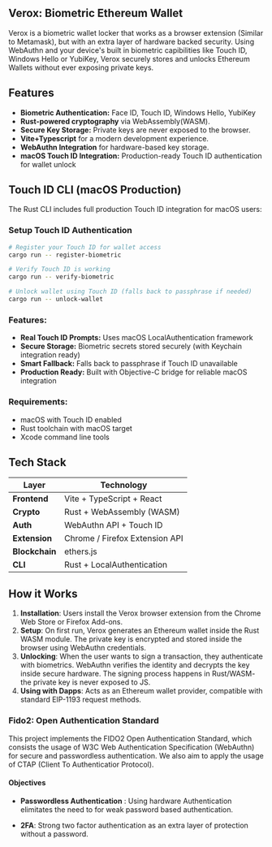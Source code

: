## Verox: Biometric Ethereum Wallet

Verox is a biometric wallet locker that works as a browser extension (Similar to Metamask), but with an extra layer of hardware backed security. Using WebAuthn and your device's built in biometric capibilities like Touch ID, Windows Hello or YubiKey, Verox securely stores and unlocks Ethereum Wallets without ever exposing private keys.

## Features
- **Biometric Authentication:** Face ID, Touch ID, Windows Hello, YubiKey
- **Rust-powered cryptography** via WebAssembly(WASM).
- **Secure Key Storage:** Private keys are never exposed to the browser.
- **Vite+Typescript** for a modern development experience.
- **WebAuthn Integration** for hardware-based key storage.
- **macOS Touch ID Integration:** Production-ready Touch ID authentication for wallet unlock

## Touch ID CLI (macOS Production)

The Rust CLI includes full production Touch ID integration for macOS users:

### Setup Touch ID Authentication
```bash
# Register your Touch ID for wallet access
cargo run -- register-biometric

# Verify Touch ID is working
cargo run -- verify-biometric

# Unlock wallet using Touch ID (falls back to passphrase if needed)
cargo run -- unlock-wallet
```

### Features:
- **Real Touch ID Prompts:** Uses macOS LocalAuthentication framework
- **Secure Storage:** Biometric secrets stored securely (with Keychain integration ready)
- **Smart Fallback:** Falls back to passphrase if Touch ID unavailable
- **Production Ready:** Built with Objective-C bridge for reliable macOS integration

### Requirements:
- macOS with Touch ID enabled
- Rust toolchain with macOS target
- Xcode command line tools

## Tech Stack 
| Layer          | Technology                     |
| -------------- | ------------------------------ |
| **Frontend**   | Vite + TypeScript + React      |
| **Crypto**     | Rust + WebAssembly (WASM)      |
| **Auth**       | WebAuthn API + Touch ID        |
| **Extension**  | Chrome / Firefox Extension API |
| **Blockchain** | ethers.js                      |
| **CLI**        | Rust + LocalAuthentication     |

## How it Works 
1. **Installation**: Users install the Verox browser extension from the Chrome Web Store or Firefox Add-ons.
2. **Setup**: On first run, Verox generates an Ethereum wallet inside the Rust WASM module. The private key is encrypted and stored inside the browser using WebAuthn credentials. 
3. **Unlocking**: When the user wants to sign a transaction, they authenticate with biometrics. WebAuthn verifies the identity and decrypts the key inside secure hardware. The signing process happens in Rust/WASM- the private key is never exposed to JS. 
4. **Using with Dapps**: Acts as an Ethereum wallet provider, compatible with standard EIP-1193 request methods. 

### Fido2: Open Authentication Standard

This project implements the FIDO2 Open Authentication Standard, which consists the usage of W3C Web Authentication Specification (WebAuthn) for secure and passwordless authentication. We also aim to apply the usage of CTAP (Client To Authenticatior Protocol).

#### Objectives
- **Passwordless Authentication** : Using hardware Authentication elimitates the need to for weak password based authentication.

- **2FA**: Strong two factor authentication as an extra layer of protection without a password.

